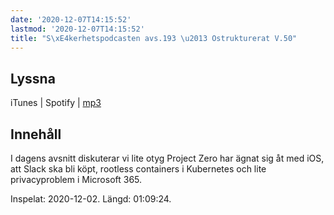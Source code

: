 ```yaml
---
date: '2020-12-07T14:15:52'
lastmod: '2020-12-07T14:15:52'
title: "S\xE4kerhetspodcasten avs.193 \u2013 Ostrukturerat V.50"
---
```

## Lyssna

iTunes \| Spotify \| [mp3](https://traffic.libsyn.com/secure/sakerhetspodcasten/2020-12-02_Sakerhetspodcasten_ostrukt.mp3)

## Innehåll

I dagens avsnitt diskuterar vi lite otyg Project Zero har ägnat sig åt med iOS, att
Slack ska bli köpt, rootless containers i Kubernetes och lite privacyproblem i Microsoft 365.

Inspelat: 2020-12-02. Längd: 01:09:24.

